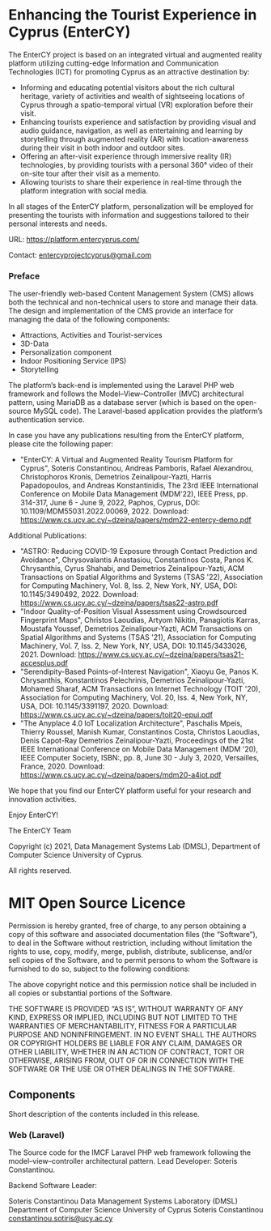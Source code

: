 # Enhancing the Tourist Experience in Cyprus (EnterCY)


The EnterCY project is based on an integrated virtual and augmented reality platform utilizing cutting-edge Information and Communication Technologies (ICT) for promoting Cyprus as an attractive destination by:

- Informing and educating potential visitors about the rich cultural heritage, variety of activities and wealth of sightseeing locations of Cyprus through a spatio-temporal virtual (VR) exploration before their visit.
- Enhancing tourists experience and satisfaction by providing visual and audio guidance, navigation, as well as entertaining and learning by storytelling through augmented reality (AR) with location-awareness during their visit in both indoor and outdoor sites.
- Offering an after-visit experience through immersive reality (IR) technologies, by providing tourists with a personal 360° video of their on-site tour after their visit as a memento.
- Allowing tourists to share their experience in real-time through the platform integration with social media.

In all stages of the EnterCY platform, personalization will be employed for presenting the tourists with information and suggestions tailored to their personal interests and needs.

URL: https://platform.entercyprus.com/

Contact: entercyprojectcyprus@gmail.com

### Preface
The user-friendly web-based Content Management System (CMS) allows both the technical and non-technical users to store and manage their data. 
The design and implementation of the CMS provide an interface for managing the data of the following components:
- Attractions, Activities and Tourist-services
- 3D-Data
- Personalization component
- Indoor Positioning Service (IPS)
- Storytelling

The platform’s back-end is implemented using the Laravel PHP web framework and follows the Model–View–Controller (MVC) architectural pattern, using MariaDB as a database server (which is based on the open-source MySQL code). The Laravel-based application provides the platform’s authentication service.

In case you have any publications resulting from the EnterCY platform, please cite the following paper:

- "EnterCY: A Virtual and Augmented Reality Tourism Platform for Cyprus", Soteris Constantinou, Andreas Pamboris, Rafael Alexandrou, Christophoros Kronis, Demetrios Zeinalipour-Yazti, Harris Papadopoulos, and Andreas Konstantinidis, The 23rd IEEE International Conference on Mobile Data Management (MDM'22), IEEE Press, pp. 314-317, June 6 - June 9, 2022, Paphos, Cyprus, DOI: 10.1109/MDM55031.2022.00069, 2022. Download: https://www.cs.ucy.ac.cy/~dzeina/papers/mdm22-entercy-demo.pdf

Additional Publications:

- "ASTRO: Reducing COVID-19 Exposure through Contact Prediction and Avoidance", Chrysovalantis Anastasiou, Constantinos Costa, Panos K. Chrysanthis, Cyrus Shahabi, and Demetrios Zeinalipour-Yazti, ACM Transactions on Spatial Algorithms and Systems (TSAS '22), Association for Computing Machinery, Vol. 8, Iss. 2, New York, NY, USA, DOI: 10.1145/3490492, 2022. Download: https://www.cs.ucy.ac.cy/~dzeina/papers/tsas22-astro.pdf     
- "Indoor Quality-of-Position Visual Assessment using Crowdsourced Fingerprint Maps", Christos Laoudias, Artyom Nikitin, Panagiotis Karras, Moustafa Youssef, Demetrios Zeinalipour-Yazti, ACM Transactions on Spatial Algorithms and Systems (TSAS '21), Association for Computing Machinery, Vol. 7, Iss. 2, New York, NY, USA, DOI: 10.1145/3433026, 2021. Download: https://www.cs.ucy.ac.cy/~dzeina/papers/tsas21-accesplus.pdf     
- "Serendipity-Based Points-of-Interest Navigation", Xiaoyu Ge, Panos K. Chrysanthis, Konstantinos Pelechrinis, Demetrios Zeinalipour-Yazti, Mohamed Sharaf, ACM Transactions on Internet Technology (TOIT '20), Association for Computing Machinery, Vol. 20, Iss. 4, New York, NY, USA, DOI: 10.1145/3391197, 2020. Download: https://www.cs.ucy.ac.cy/~dzeina/papers/toit20-epui.pdf 
- "The Anyplace 4.0 IoT Localization Architecture", Paschalis Mpeis, Thierry Roussel, Manish Kumar, Constantinos Costa, Christos Laoudias, Denis Capot-Ray Demetrios Zeinalipour-Yazti, Proceedings of the 21st IEEE International Conference on Mobile Data Management (MDM '20), IEEE Computer Society, ISBN:, pp. 8, June 30 - July 3, 2020, Versailles, France, 2020. Download: https://www.cs.ucy.ac.cy/~dzeina/papers/mdm20-a4iot.pdf 

We hope that you find our EnterCY platform useful for your research and innovation activities.  

Enjoy EnterCY!

The EnterCY Team 

Copyright (c) 2021, Data Management Systems Lab (DMSL), Department of Computer Science
University of Cyprus.

All rights reserved.

# MIT Open Source Licence

Permission is hereby granted, free of charge, to any person obtaining a copy of this software and associated documentation files (the “Software”), to deal in the Software without restriction, including without limitation the rights to use, copy, modify, merge, publish, distribute, sublicense, and/or sell copies of the Software, and to permit persons to whom the Software is furnished to do so, subject to the following conditions:

The above copyright notice and this permission notice shall be included in all copies or substantial portions of the Software.

THE SOFTWARE IS PROVIDED “AS IS”, WITHOUT WARRANTY OF ANY KIND, EXPRESS OR IMPLIED, INCLUDING BUT NOT LIMITED TO THE WARRANTIES OF MERCHANTABILITY, FITNESS FOR A PARTICULAR PURPOSE AND NONINFRINGEMENT. IN NO EVENT SHALL THE AUTHORS OR COPYRIGHT HOLDERS BE LIABLE FOR ANY CLAIM, DAMAGES OR OTHER LIABILITY, WHETHER IN AN ACTION OF CONTRACT, TORT OR OTHERWISE, ARISING FROM, OUT OF OR IN CONNECTION WITH THE SOFTWARE OR THE USE OR OTHER DEALINGS IN THE SOFTWARE.

## Components 

Short description of the contents included in this release.

### Web (Laravel)
The Source code for the IMCF Laravel PHP web framework following the
model–view–controller architectural pattern. Lead Developer: Soteris Constantinou. 


Backend Software Leader: 

Soteris Constantinou 
Data Management Systems Laboratory (DMSL)
Department of Computer Science
University of Cyprus
Soteris Constantinou <constantinou.sotiris@ucy.ac.cy>
